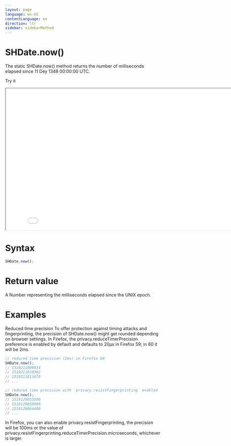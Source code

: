 ```yaml
---
layout: page
language: en-US
contentLanguage: en
direction: ltr
sidebar: sidebarMethod
---
```


# SHDate.now()

The static SHDate.now() method returns the number of milliseconds elapsed since 11 Dey 1348 00:00:00 UTC.

Try it

<iframe style="width: 830px; height: 460px;" src="/SHDateTime-js/examples/live.html?function=now" title="MDN Web Docs Interactive Example" loading="lazy"></iframe>
<br/>

# Syntax

```js
SHDate.now();
```

# Return value

A Number representing the milliseconds elapsed since the UNIX epoch.

# Examples

Reduced time precision
To offer protection against timing attacks and fingerprinting, the precision of SHDate.now() might get rounded depending on browser settings. In Firefox, the privacy.reduceTimerPrecision preference is enabled by default and defaults to 20µs in Firefox 59; in 60 it will be 2ms.

```js
// reduced time precision (2ms) in Firefox 60
SHDate.now();
// 1519211809934
// 1519211810362
// 1519211811670
// ...

// reduced time precision with `privacy.resistFingerprinting` enabled
SHDate.now();
// 1519129853500
// 1519129858900
// 1519129864400
// ...
```

In Firefox, you can also enable privacy.resistFingerprinting, the precision will be 100ms or the value of privacy.resistFingerprinting.reduceTimerPrecision.microseconds, whichever is larger.

[](https://developer.mozilla.org/en-US/docs/Web/JavaScript/Reference/Global_Objects/Date/now)
